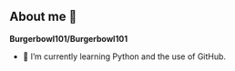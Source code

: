 ## About me 👋


**Burgerbowl101/Burgerbowl101** 

- 🌱 I’m currently learning Python and the use of GitHub.
